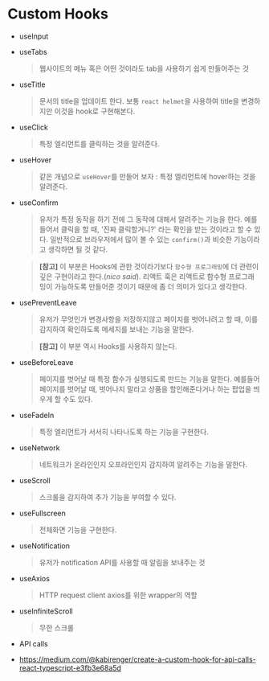 # Custom Hooks

- useInput

- useTabs

  > 웹사이트의 메뉴 혹은 어떤 것이라도 tab을 사용하기 쉽게 만들어주는 것

- useTitle

  > 문서의 title을 업데이트 한다. 보통 `react helmet`을 사용하여 title을 변경하지만 이것을 hook로 구현해본다.

- useClick

  > 특정 엘리먼트를 클릭하는 것을 알려준다.

- useHover

  > 같은 개념으로 `useHover`를 만들어 보자 : 특정 엘리먼트에 hover하는 것을 알려준다.

- useConfirm

  > 유저가 특정 동작을 하기 전에 그 동작에 대해서 알려주는 기능을 한다. 예를 들어서 클릭을 할 때, '진짜 클릭할거니?' 라는 확인을 받는 것이라고 할 수 있다. 일반적으로 브라우저에서 많이 볼 수 있는 `confirm()`과 비슷한 기능이라고 생각하면 될 것 같다.

  > **[참고]** 이 부분은 Hooks에 관한 것이라기보다 `함수형 프로그래밍`에 더 관련이 깊은 구현이라고 한다.(_nico said_). 리액트 훅은 리액트로 함수형 프로그래밍이 가능하도록 만들어준 것이기 때문에 좀 더 의미가 있다고 생각한다.

- usePreventLeave

  > 유저가 무엇인가 변경사항을 저장하지않고 페이지를 벗어나려고 할 때, 이를 감지하여 확인하도록 메세지를 보내는 기능을 말한다.

  > **[참고]** 이 부분 역시 Hooks를 사용하지 않는다.

- useBeforeLeave

  > 페이지를 벗어날 때 특정 함수가 실행되도록 만드는 기능을 말한다. 예를들어 페이지를 벗어날 때, 벗어나지 말라고 상품을 할인해준다거나 하는 팝업을 띄우게 할 수도 있다.

- useFadeIn

  > 특정 엘리먼트가 서서히 나타나도록 하는 기능을 구현한다.

- useNetwork

  > 네트워크가 온라인인지 오프라인인지 감지하여 알려주는 기능을 말한다.

- useScroll

  > 스크롤을 감지하여 추가 기능을 부여할 수 있다.

- useFullscreen

  > 전체화면 기능을 구현한다.

- useNotification

  > 유저가 notification API를 사용할 때 알림을 보내주는 것

- useAxios

  > HTTP request client axios를 위한 wrapper의 역할

- useInfiniteScroll

  > 무한 스크롤

- API calls
- https://medium.com/@kabirenger/create-a-custom-hook-for-api-calls-react-typescript-e3fb3e68a5d

